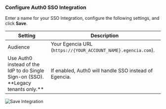 ### Configure Auth0 SSO Integration

Enter a name for your SSO Integration, configure the following settings, and click **Save**.

<table class="table">
    <thead>
        <tr>
            <th><strong>Setting</strong></th>
            <th><strong>Description</strong></th>
        </tr>
    </thead>
    <tbody>
        <tr>
            <td>Audience</td>
            <td>Your Egencia URL (<code>https://{YOUR_ACCOUNT_NAME}.egencia.com</code>).</td>
        </tr>
        <tr>
            <td>Use Auth0 instead of the IdP to do Single Sign-on (SSO). **Legacy tenants only.**</td>
            <td>If enabled, Auth0 will handle SSO instead of Egencia.</td>
        </tr>
    </tbody>
</table>

![Save Integration](https://auth0.com/docs/media/articles/dashboard/sso-integrations/dashboard-integrations-sso-create_settings.png)
